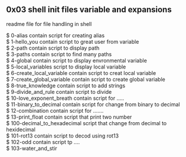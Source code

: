 ## 0x03 shell init files variable and expansions

readme file for file handling in shell<br>

$ 0-alias contain script for creating alias<br>
$ 1-hello_you contain script to great user from variable <br>
$ 2-path contain script to display path <br>
$ 3-paths contain script to find many paths <br>
$ 4-global contain script to display envronmental variable <br>
$ 5-local_variables script to display local variable<br>
$ 6-create_local_variable contain script to creat local variable<br>
$ 7-create_global_variable contain script to create global variable<br>
$ 8-true_knowledge contain script to add strings<br>
$ 9-divide_and_rule contain script to divide <br>
$ 10-love_exponent_breath contain script for ..... <br>
$ 11-binary_to_decimal contain script for change from binary to decimal<br>
$ 12-combination contain script for .......<br>
$ 13-print_float contain script that print two number <br> 
$ 100-decimal_to_hexadecimal script that change from decimal to hexidecimal<br>
$ 101-rot13 contain script to decod using rot13<br>
$ 102-odd contain script tp ....<br>
$ 103-water_and_stir
